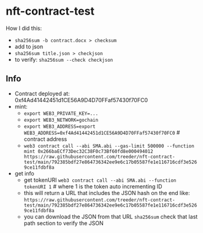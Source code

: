 # nft-contract-test

How I did this:

* `sha256sum -b contract.docx > checksum`
* add to json
* `sha256sum title.json > checkjson`
* to verify: `sha256sum --check checkjson`


## Info

* Contract deployed at: 0xf4Ad41442451d1CE56A9D4D70FFaf57430f70FC0
* mint: 
    * `export WEB3_PRIVATE_KEY=...`
    * `export WEB3_NETWORK=gochain`
    * `export WEB3_ADDRESS=export WEB3_ADDRESS=0xf4Ad41442451d1CE56A9D4D70FFaf57430f70FC0` # contract address
    * `web3 contract call --abi SMA.abi --gas-limit 500000 --function mint 0x266baECf73Dec32C38F0c73Bf60fd8e000494012 https://raw.githubusercontent.com/treeder/nft-contract-test/main/792385bdf27e864736342ee9e6c17b05587fe1e116716cdf3e5269ce11fdbf8a`
* get info
    * get tokenURI `web3 contract call --abi SMA.abi --function tokenURI 1` # where 1 is the token auto incrementing ID
    * this will return a URL that includes the JSON hash on the end like: `https://raw.githubusercontent.com/treeder/nft-contract-test/main/792385bdf27e864736342ee9e6c17b05587fe1e116716cdf3e5269ce11fdbf8a`
    * you can download the JSON from that URL `sha256sum` check that last path section to verify the JSON

